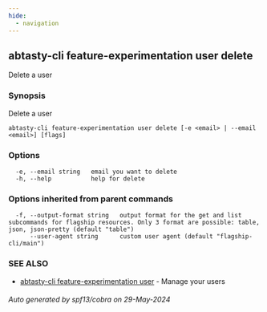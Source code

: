 ```yaml
---
hide:
  - navigation
---
```

## abtasty-cli feature-experimentation user delete

Delete a user

### Synopsis

Delete a user

```
abtasty-cli feature-experimentation user delete [-e <email> | --email <email>] [flags]
```

### Options

```
  -e, --email string   email you want to delete
  -h, --help           help for delete
```

### Options inherited from parent commands

```
  -f, --output-format string   output format for the get and list subcommands for flagship resources. Only 3 format are possible: table, json, json-pretty (default "table")
      --user-agent string      custom user agent (default "flagship-cli/main")
```

### SEE ALSO

* [abtasty-cli feature-experimentation user](abtasty-cli_feature-experimentation_user.md)	 - Manage your users

###### Auto generated by spf13/cobra on 29-May-2024
